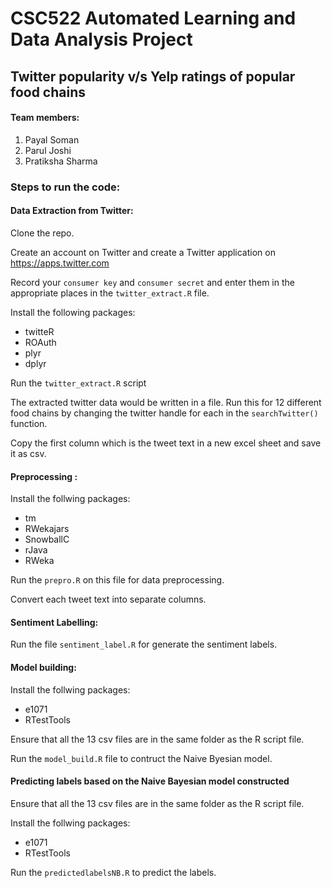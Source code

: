# CSC522 Automated Learning and Data Analysis Project
## Twitter popularity v/s Yelp ratings of popular food chains

#### Team members:

1. Payal Soman
2. Parul Joshi
2. Pratiksha Sharma


### Steps to run the code:

#### Data Extraction from Twitter:

Clone the repo.

Create an account on Twitter and create a Twitter application on https://apps.twitter.com

Record your `consumer key` and `consumer secret` and enter them in the appropriate places in the `twitter_extract.R` file.

Install the following packages:

- twitteR
- ROAuth
- plyr
- dplyr

Run the `twitter_extract.R` script

The extracted twitter data would be written in a file. Run this for 12 different food chains by changing the twitter handle for each in the `searchTwitter()` function.

Copy the first column which is the tweet text in a new excel sheet and save it as csv.

#### Preprocessing :

Install the follwing packages:

- tm
- RWekajars
- SnowballC
- rJava
- RWeka

Run the `prepro.R` on this file for data preprocessing.

Convert each tweet text into separate columns.

#### Sentiment Labelling:

Run the file `sentiment_label.R` for generate the sentiment labels.

#### Model building:

Install the follwing packages:

- e1071
- RTestTools

Ensure that all the 13 csv files are in the same folder as the R script file.

Run the `model_build.R` file to contruct the Naive Byesian model.

#### Predicting labels based on the Naive Bayesian model constructed

Ensure that all the 13 csv files are in the same folder as the R script file.

Install the follwing packages:

- e1071
- RTestTools

Run the `predictedlabelsNB.R` to predict the labels.

####












